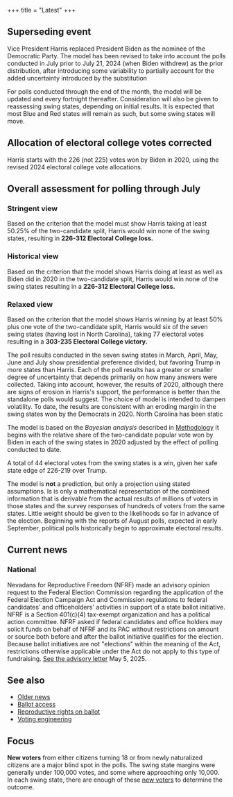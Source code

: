+++
title = "Latest"
+++

## Superseding event

Vice President Harris replaced President Biden as the nominee of the Democratic Party. The model has been revised to take into account the polls conducted in July prior to July 21, 2024 (when Biden withdrew) as the prior distribution, after introducing some variability to partially account for the added uncertainty introduced by the substitution

For polls conducted through the end of the month, the model will be updated and every fortnight thereafter. Consideration will also be given to reassessing swing states, depending on initial results. It is expected that most Blue and Red states will remain as such, but some swing states will move.

## Allocation of electoral college votes corrected

Harris starts with the 226 (not 225) votes won by Biden in 2020, using the revised 2024 electoral college vote allocations.

## Overall assessment for polling through July

### Stringent view

Based on the criterion that the model must show Harris taking at least 50.25% of the two-candidate split, Harris would win none of the swing states, resulting in **226-312 Electoral College loss.**

### Historical view

Based on the criterion that the model shows Harris doing at least as well as Biden did in 2020 in the two-candidate split, Harris would win none of the swing states resulting in a **226-312 Electoral College loss.**

### Relaxed view

Based on the criterion that the model shows Harris winning by at least 50% plus one vote of the two-candidate split, Harris would six of the seven swing states (having lost in North Carolina), taking 77 electoral votes resulting in a **303-235 Electoral College victory.**

The poll results conducted in the seven swing states in March, April, May, June and July show presidential preference divided, but favoring Trump in more states than Harris. Each of the poll results has a greater or smaller degree of uncertainty that depends primarily on how many answers were collected. Taking into account, however, the results of 2020, although there are signs of erosion in Harris's support, the performance is better than the standalone polls would suggest. The choice of model is intended to dampen volatility. To date, the results are consistent with an eroding margin in the swing states won by the Democrats in 2020. North Carolina has been static

The model is based on the *Bayesian analysis*  described in [Methodology](/method]) It begins with the relative share of the two-candidate popular vote won by Biden in each of the swing states in 2020 adjusted by the effect of polling conducted to date.

A total of 44 electoral votes from the swing states is a win, given her safe state edge of 226-219 over Trump.

The model is **not** a prediction, but only a projection using stated assumptions. Is is only a mathematical representation of the combined information that is derivable from the actual results of millions of voters in those states and the survey responses of hundreds of voters from the same states. Little weight should be given to the likelihoods so far in advance of the election. Beginning with the reports of August polls, expected in early September, political polls historically begin to approximate electoral results. 

## Current news

### National

Nevadans for Reproductive Freedom (NFRF) made an advisory opinion request to the Federal Election Commission regarding the application of the Federal Election Campaign Act and Commission regulations to federal candidates' and officeholders' activities in support of a state ballot initiative. NFRF is a Section 401(c)(4) tax-exempt organization and has a political action committee. NFRF asked if federal candidates and office holders may solicit funds on behalf of NFRF and its PAC without restrictions on amount or source both before and after the ballot initiative qualifies for the election. Because ballot initiatives are not "elections" within the meaning of the Act, restrictions otherwise applicable under the Act do not apply to this type of fundraising. [See the advisory letter](https://www.fec.gov/data/legal/advisory-opinions/2024-05/) May 5, 2025.

## See also

* [Older news](/oldnews)
* [Ballot access](/ballot)
* [Reproductive rights on ballot](/repo)
* [Voting engineering](/voting)

## Focus

**New voters** from either citizens turning 18 or from newly naturalized citizens are a major blind spot in the polls. The swing state margins were generally under 100,000 votes, and some where approaching only 10,000. In each swing state, there are enough of these [new voters](/newvoters) to determine the outcome.


